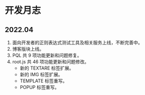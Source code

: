# 开发月志

## 2022.04

1. 面向开发者的正则表达式测试工具及相关服务上线，不断完善中。
2. 博客版块上线。
3. PQL 共 9 项功能更新和问题修复。
4. root.js 共 46 项功能更新和问题修改。
    + 新的 TEXTARE 标签扩展。
    + 新的 IMG 标签扩展。
    + TEMPLATE 标签重写。
    + POPUP 标签重写。